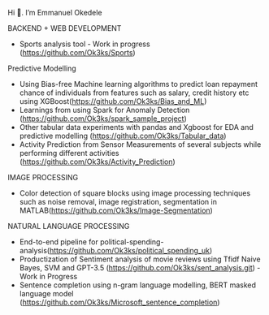 Hi 👋. I’m Emmanuel Okedele

BACKEND + WEB DEVELOPMENT
- Sports analysis tool  - Work in progress (https://github.com/Ok3ks/Sports)

Predictive Modelling 

- Using Bias-free Machine learning algorithms to predict loan repayment chance of individuals from features such as salary, credit history etc using XGBoost(https://github.com/Ok3ks/Bias_and_ML)
- Learnings from using Spark for Anomaly Detection (https://github.com/Ok3ks/spark_sample_project)
- Other tabular data experiments with pandas and Xgboost for EDA and predictive modelling (https://github.com/Ok3ks/Tabular_data)
- Activity Prediction from Sensor Measurements of several subjects while performing different activities (https://github.com/Ok3ks/Activity_Prediction)

IMAGE PROCESSING

- Color detection of square blocks using image processing techniques such as noise removal, image registration, segmentation in MATLAB(https://github.com/Ok3ks/Image-Segmentation)

NATURAL LANGUAGE PROCESSING

- End-to-end pipeline for political-spending-analysis(https://github.com/Ok3ks/political_spending_uk)
- Productization of Sentiment analysis of movie reviews using Tfidf Naive Bayes, SVM and GPT-3.5 (https://github.com/Ok3ks/sent_analysis.git) - Work in Progress
- Sentence completion using n-gram language modelling, BERT masked language model (https://github.com/Ok3ks/Microsoft_sentence_completion)

